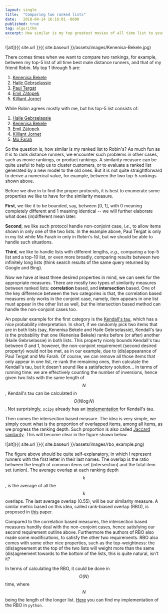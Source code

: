 ```yaml
---
layout: single
title:  "Comparing two ranked lists"
date:   2018-04-14 16:16:01 -0600
published: true
tag: algorithm
excerpt: How similar is my top greatest movies of all time list to yours?
---
```

![alt]({{ site.url }}{{ site.baseurl }}/assets/images/Kenenisa-Bekele.jpg)

There comes times when we want to compare two rankings, for example, between my top-5 list of all time best male distance runners, and that of my friend Robin. My top 1 through 5 are:

1. [Kenenisa Bekele](https://en.wikipedia.org/wiki/Kenenisa_Bekele)
2. [Haile Gebrselassie](https://en.wikipedia.org/wiki/Haile_Gebrselassie) 
3. [Paul Tergat](https://en.wikipedia.org/wiki/Paul_Tergat) 
4. [Emil Zátopek](https://en.wikipedia.org/wiki/Emil_Z%C3%A1topek)
5. [Killiant Jornet](https://en.wikipedia.org/wiki/K%C3%ADlian_Jornet_Burgada)

While Robin agrees mostly with me, but his top-5 list consists of:

1. [Haile Gebrselassie](https://en.wikipedia.org/wiki/Haile_Gebrselassie) 
2. [Kenenisa Bekele](https://en.wikipedia.org/wiki/Kenenisa_Bekele)
3. [Emil Zátopek](https://en.wikipedia.org/wiki/Emil_Z%C3%A1topek)
4. [Killiant Jornet](https://en.wikipedia.org/wiki/K%C3%ADlian_Jornet_Burgada)
5. [Mo Farah](https://en.wikipedia.org/wiki/Mo_Farah)

So the question is, how similar is my ranked list to Robin's? As much fun as it is to rank distance runners, we encounter such problems in other cases, such as movie rankings, or product rankings. A similarity measure can be quite useful to help us to cluster customers, or to evaluate a ranked list generated by a new model to the old ones. But it is not quite straightforward to derive a numerical value, for example, between the two top-5 rankings shown above. 

Before we dive in to find the proper protocols, it is best to enumerate some properties we like to have for the similarity measure. 

**First**, we like it to be bounded, say, between [0, 1], with 0 meaning completely different and 1 meaning identical -- we will further elaborate what does (in)different mean later. 

**Second**, we like such protocol handle non-conjoint case, *i.e.*, to allow items shown in only one of the two lists. In the example above, Paul Tergat is only in my list while Mo Farah in only in Robin's list, but we should be able to handle such situations. 

**Third**, we like to handle lists with different lengths, *e.g.*, comparing a top-5 list and a top-10 list, or even more broadly, comparing results between two infinitely long lists (think search results of the same query returned by Google and Bing). 

Now we have at least three desired properties in mind, we can seek for the appropriate measures. There are mostly two types of similarity measures between ranked lists: **correlation** based, and **intersection** based. One of the key difference between the two categories is that, the correlation based measures only works in the conjoint case, namely, item appears in one list must appear in the other list as well, but the intersection based method can handle the non-conjoint cases too.

An popular example for the first category is the [Kendall's tau](https://en.wikipedia.org/wiki/Kendall_rank_correlation_coefficient), which has a nice probability interpretation. In short, if we randomly pick two items that are in both lists (say, Kenenisa Bekele and Haile Gebrselassie), Kendall's tau is the probability that one (Kenenisa Bekele) ranks before (or after) another (Haile Gebrselassie) in both lists. This property nicely bounds Kendall's tau between 0 and 1, however, the non-conjoint requirement (second desired property) would not be met, as in our example, due to (dis)appearance of Paul Tergat and Mo Farah. Of course, we can remove all those items that only appear in one list, re-rank the remaining ones, then calculate the Kendall's tau, but it doesn't sound like a satisfactory solution... In terms of running time: we are effectively counting the number of inversions, hence given two lists with the same length of $$N$$, Kendall's tau can be calculated in $$O(N \log N)$$. Not surprisingly, `scipy` already has an [implementation](https://docs.scipy.org/doc/scipy/reference/generated/scipy.stats.kendalltau.html) for Kendall's tau. 

Then comes the intersection based measure. The idea is very simple, we simply count what is the proportion of overlapped items, among all items, as we progress the ranking depth. Such proportion is also called [Jaccard similarity](https://en.wikipedia.org/wiki/Jaccard_index). This will become clear in the figure shown below. 

![alt]({{ site.url }}{{ site.baseurl }}/assets/images/rbo_example.png)

The figure above should be quite self-explanatory, in which I represent runners with the first letter in their last names. The overlap is the ratio between the length of common items set (intersection) and the total item set (union). The average overlap at each ranking depth $$k$$, is the average of all the $$k$$ overlaps. The last average overlap (0.55), will be our similarity measure. A similar metric based on this idea, called rank-biased overlap (RBO), is proposed in [this](http://www.williamwebber.com/research/papers/wmz10_tois.pdf) paper. 

Compared to the correlation based measures, the intersection based measures handily deal with the non-conjoint cases, hence satisfying our second requirement outline above. Furthermore the authors of RBO also made some modifications, to satisfy the other two requirements. RBO also comes with some other nice properties, such as the top-weightness: the (dis)agreement at the top of the two lists will weight more than the same (dis)agreement towards to the bottom of the lists, this is quite natural, isn't it?

In terms of calculating the RBO, it could be done in $$O(N)$$ time, where $$N$$ being the length of the longer list. [Here](https://github.com/changyaochen/rbo) you can find my implementation of the RBO in `python`.